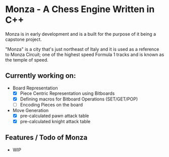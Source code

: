# Monza - A Chess Engine Written in C++

Monza is in early development and is a built for the purpose of it being a capstone project.

"Monza" is a city that's just northeast of Italy and it is used as a reference to Monza Circuit; one of the highest speed Formula 1 tracks and is known as the temple of speed.

## Currently working on:

- Board Representation
  - [x] Piece Centric Representation using Bitboards
  - [x] Defining macros for Bitboard Operations (SET/GET/POP)
  - [ ] Encoding Pieces on the board
- Move Generation
  - [X] pre-calculated pawn attack table
  - [X] pre-calculated knight attack table

## Features / Todo of Monza

- WIP
